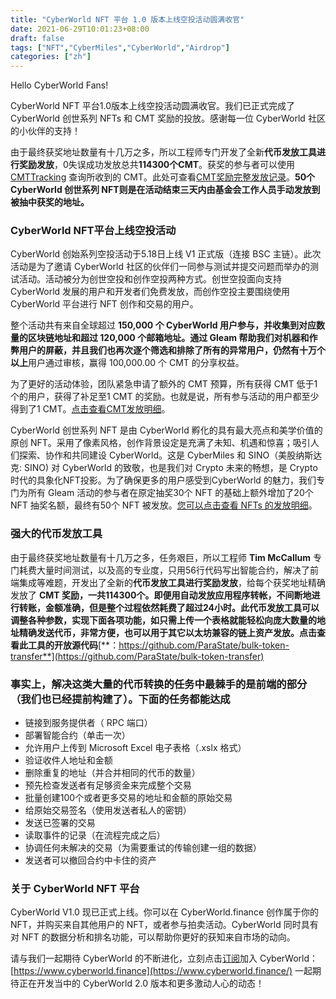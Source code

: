 ```yaml
---
title: "CyberWorld NFT 平台 1.0 版本上线空投活动圆满收官"
date: 2021-06-29T10:01:23+08:00
draft: false
tags: ["NFT","CyberMiles","CyberWorld","Airdrop"] 
categories: ["zh"] 
---
```


Hello CyberWorld Fans!

CyberWorld NFT 平台1.0版本上线空投活动圆满收官。我们已正式完成了 CyberWorld 创世系列 NFTs 和 CMT 奖励的投放。感谢每一位 CyberWorld 社区的小伙伴的支持！

由于最终获奖地址数量有十几万之多，所以工程师专门开发了全新**代币发放工具进行奖励发放**，0失误成功发放总共**114300个CMT**。获奖的参与者可以使用[CMTTracking](https://www.cmttracking.io/) 查询所收到的 CMT。此处可查看[CMT奖励完整发放记录](https://blog.cybermiles.io/2021-06-26-report_transfers.html)。**50个 CyberWorld 创世系列 NFT则是在活动结束三天内由基金会工作人员手动发放到被抽中获奖的地址。**

### CyberWorld NFT平台上线空投活动

CyberWorld 创始系列空投活动于5.18日上线 V1 正式版（连接 BSC 主链）。此次活动是为了邀请 CyberWorld 社区的伙伴们一同参与测试并提交问题而举办的测试活动。活动被分为创世空投和创作空投两种方式。创世空投面向支持 CyberWorld 发展的用户和开发者们免费发放，而创作空投主要围绕使用 CyberWorld 平台进行 NFT 创作和交易的用户。

整个活动共有来自全球超过 **150,000 **个 CyberWorld 用户参与，并收集到对应数量的区块链地址和超过 **120,000** 个邮箱地址。通过 Gleam 帮助我们对机器和作弊用户的屏蔽，并且我们也再次逐个筛选和排除了所有的异常用户，仍然有**十万个以上**用户通过审核，赢得 100,000.00 个 CMT 的分享权益。

为了更好的活动体验，团队紧急申请了额外的 CMT 预算，所有获得 CMT 低于1个的用户，获得了补足至1 CMT 的奖励。也就是说，所有参与活动的用户都至少得到了1 CMT。[点击查看CMT发放明细](https://docs.google.com/spreadsheets/d/17DCteIIxhrl2suUvD5m3RqapBRbelJwkt1MuJg2bevE/edit?usp=sharing)。

CyberWorld 创世系列 NFT 是由 CyberWorld 孵化的具有最大亮点和美学价值的原创 NFT。采用了像素风格，创作背景设定是充满了未知、机遇和惊喜；吸引人们探索、协作和共同建设 CyberWorld。这是 CyberMiles 和 SINO（美股纳斯达克: SINO) 对 CyberWorld 的致敬，也是我们对 Crypto 未来的畅想，是 Crypto 时代的具象化NFT投影。为了确保更多的用户感受到CyberWorld 的魅力，我们专门为所有 Gleam 活动的参与者在原定抽奖30个 NFT 的基础上额外增加了20个 NFT 抽奖名额，最终有50个 NFT 被发放。[您可以点击查看 NFTs 的发放明细](https://docs.google.com/spreadsheets/d/17DCteIIxhrl2suUvD5m3RqapBRbelJwkt1MuJg2bevE/edit#gid=0)。

### 强大的代币发放工具

由于最终获奖地址数量有十几万之多，任务艰巨，所以工程师 **Tim McCallum** 专门耗费大量时间测试，以及高的专业度，只用56行代码写出智能合约，解决了前端集成等难题，开发出了全新的**代币发放工具进行奖励发放**，给每个获奖地址精确发放了 **CMT 奖励，一共114300个。即便用自动发放应用程序转帐，不间断地进行转账，金额准确，但是整个过程依然耗费了超过24小时。此代币发放工具可以调整各种参数，实现下面各项功能，如只需上传一个表格就能轻松向庞大数量的地址精确发送代币，非常方便，也可以用于其它以太坊兼容的链上资产发放。点击查看此工具的开放源代码**[**：https://github.com/ParaState/bulk-token-transfer**](https://github.com/ParaState/bulk-token-transfer)

### **事实上，解决这类大量的代币转换的任务中最棘手的是前端的部分（我们也已经提前构建了）。下面的任务都能达成**

* 链接到服务提供者（ RPC 端口）
* 部署智能合约（单击一次）
* 允许用户上传到 Microsoft Excel 电子表格（.xslx 格式）
* 验证收件人地址和金额
* 删除重复的地址（并合并相同的代币的数量）
* 预先检查发送者有足够资金来完成整个交易
* 批量创建100个或者更多交易的地址和金额的原始交易
* 给原始交易签名（使用发送者私人的密钥）
* 发送已签署的交易
* 读取事件的记录（在流程完成之后）
* 协调任何未解决的交易（为需要重试的传输创建一组的数据）
* 发送者可以撤回合约中卡住的资产

### 关于 CyberWorld NFT 平台

CyberWorld V1.0 现已正式上线。你可以在 CyberWorld.finance 创作属于你的 NFT，并购买来自其他用户的 NFT，或者参与拍卖活动。CyberWorld 同时具有对 NFT 的数据分析和排名功能，可以帮助你更好的获知来自市场的动向。

请与我们一起期待 CyberWorld 的不断进化，立刻点击[订阅](https://docs.google.com/forms/d/e/1FAIpQLSeKyDaa12edLmaqpNrrMNuT_VWvV3IQqqy6d02G-dRGtz308g/viewform)加入 CyberWorld：[https://www.cyberworld.finance](https://www.cyberworld.finance/)
一起期待正在开发当中的 CyberWorld 2.0 版本和更多激动人心的动态！
